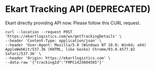 # Ekart Tracking API (DEPRECATED)

Ekart directly providing API now. Please follow this CURL request.

```
curl --location --request POST 'https://ekartlogistics.com/ws/getTrackingDetails' \
--header 'Content-Type: application/json' \
--header 'User-Agent: Mozilla/5.0 (Windows NT 10.0; Win64; x64) AppleWebKit/537.36 (KHTML, like Gecko) Chrome/93.0.4577.82 Safari/537.36' \
--header 'Origin: https://ekartlogistics.com' \
--data-raw '{"trackingId":"FMPC1425604565"}'
```

<!--
### API Endpoint

**1. Track with Tracking ID (Get):**<br>

```
https://ekart-api.vercel.app/check?id={tracking-id}
```

### Make Your Own

- Fork this Repo
- Goto <tt>https://vercel.com</tt>
- Connect with your Forked Repo
- Deploy

### Made with 💗 and

- [NodeJS](https://nodejs.org/ "NodeJS")
- [JS-Dom](https://www.npmjs.com/package/jsdom "JS-Dom")
- [html-table-to-json](https://www.npmjs.com/package/html-table-to-json "html-table-to-json")
- [Request](https://www.npmjs.com/package/request "Request")
- [Vercel](https://vercel.com "Vercel")

### Using this API:

- [Ekart Tracking Bot](https://telegram.dog/ekart_tracking_bot "Ekart Tracking Bot")

_Impliment this API on your Project & send a message [here](https://t.me/t_projects "here") to get featured in this section._
<br>

## Star this Repo if you Liked it ⭐⭐⭐ -->
